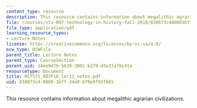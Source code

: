 ```yaml
---
content_type: resource
description: This resource contains information about megalithic agrarian civilizations.
file: /courses/sts-007-technology-in-history-fall-2010/838073c408001bff34a9b70e9f93f065_MITSTS_007F10_lec12_notes.pdf
file_type: application/pdf
learning_resource_types:
- Lecture Notes
license: https://creativecommons.org/licenses/by-nc-sa/4.0/
ocw_type: OCWFile
parent_title: Lecture Notes
parent_type: CourseSection
parent_uid: 14ee9d7b-5639-3002-b279-d3a33a78c41a
resourcetype: Document
title: MITSTS_007F10_lec12_notes.pdf
uid: 838073c4-0800-1bff-34a9-b70e9f93f065
---
```

This resource contains information about megalithic agrarian civilizations.